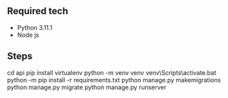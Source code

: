## Required tech
- Python 3.11.1
- Node js

## Steps
cd api
pip install virtualenv
python -m venv venv
venv\Scripts\activate.bat
python -m pip install -r requirements.txt
python manage.py makemigrations
python manage.py migrate
python manage.py runserver